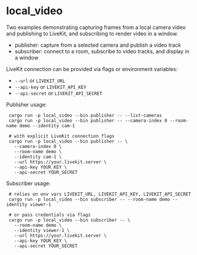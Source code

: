 # local_video

Two examples demonstrating capturing frames from a local camera video and publishing to LiveKit, and subscribing to render video in a window.

- publisher: capture from a selected camera and publish a video track
- subscriber: connect to a room, subscribe to video tracks, and display in a window

LiveKit connection can be provided via flags or environment variables:
- `--url` or `LIVEKIT_URL`
- `--api-key` or `LIVEKIT_API_KEY`
- `--api-secret` or `LIVEKIT_API_SECRET`

Publisher usage:
```
 cargo run -p local_video --bin publisher -- --list-cameras
 cargo run -p local_video --bin publisher -- --camera-index 0 --room-name demo --identity cam-1
 
 # with explicit LiveKit connection flags
 cargo run -p local_video --bin publisher -- \
   --camera-index 0 \
   --room-name demo \
   --identity cam-1 \
   --url https://your.livekit.server \
   --api-key YOUR_KEY \
   --api-secret YOUR_SECRET
```

Subscriber usage:
```
 # relies on env vars LIVEKIT_URL, LIVEKIT_API_KEY, LIVEKIT_API_SECRET
 cargo run -p local_video --bin subscriber -- --room-name demo --identity viewer-1

 # or pass credentials via flags
 cargo run -p local_video --bin subscriber -- \
   --room-name demo \
   --identity viewer-1 \
   --url https://your.livekit.server \
   --api-key YOUR_KEY \
   --api-secret YOUR_SECRET
```
